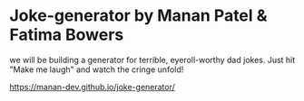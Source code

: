 # Joke-generator by Manan Patel & Fatima Bowers
we will be building a generator for terrible, eyeroll-worthy dad jokes. Just hit "Make me laugh" and watch the cringe unfold!

https://manan-dev.github.io/joke-generator/
